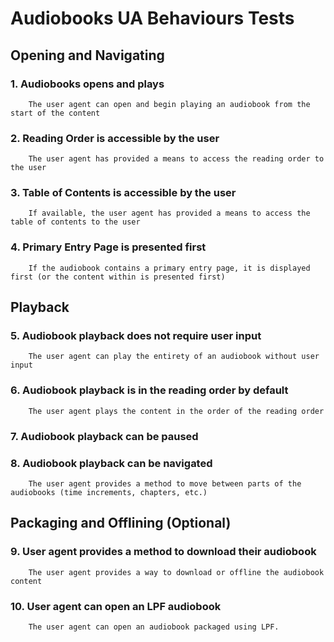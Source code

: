 # Audiobooks UA Behaviours Tests
## Opening and Navigating
### 	1. Audiobooks opens and plays
		The user agent can open and begin playing an audiobook from the start of the content
### 	2. Reading Order is accessible by the user
		The user agent has provided a means to access the reading order to the user
### 	3. Table of Contents is accessible by the user
		If available, the user agent has provided a means to access the table of contents to the user
### 	4. Primary Entry Page is presented first
		If the audiobook contains a primary entry page, it is displayed first (or the content within is presented first)
## Playback
### 	5. Audiobook playback does not require user input
		The user agent can play the entirety of an audiobook without user input
### 	6. Audiobook playback is in the reading order by default
		The user agent plays the content in the order of the reading order
### 	7. Audiobook playback can be paused
### 	8. Audiobook playback can be navigated
		The user agent provides a method to move between parts of the audiobooks (time increments, chapters, etc.)
## Packaging and Offlining (Optional)
### 	9. User agent provides a method to download their audiobook
		The user agent provides a way to download or offline the audiobook content
### 	10. User agent can open an LPF audiobook
		The user agent can open an audiobook packaged using LPF.
